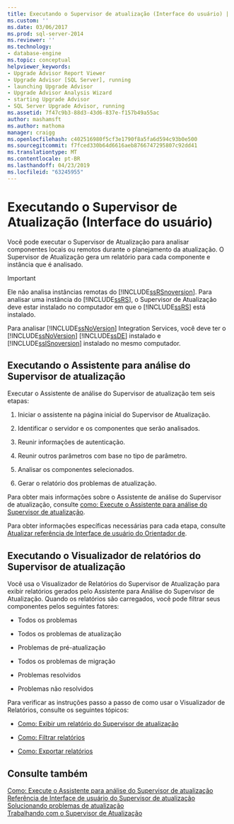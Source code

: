 ```yaml
---
title: Executando o Supervisor de atualização (Interface do usuário) | Microsoft Docs
ms.custom: ''
ms.date: 03/06/2017
ms.prod: sql-server-2014
ms.reviewer: ''
ms.technology:
- database-engine
ms.topic: conceptual
helpviewer_keywords:
- Upgrade Advisor Report Viewer
- Upgrade Advisor [SQL Server], running
- launching Upgrade Advisor
- Upgrade Advisor Analysis Wizard
- starting Upgrade Advisor
- SQL Server Upgrade Advisor, running
ms.assetid: 7f47c9b3-88d3-43d6-837e-f157b49a55ac
author: mashamsft
ms.author: mathoma
manager: craigg
ms.openlocfilehash: c402516980f5cf3e1790f8a5fa6d594c93b0e500
ms.sourcegitcommit: f7fced330b64d6616aeb8766747295807c92dd41
ms.translationtype: MT
ms.contentlocale: pt-BR
ms.lasthandoff: 04/23/2019
ms.locfileid: "63245955"
---
```

# <a name="running-upgrade-advisor-user-interface"></a>Executando o Supervisor de Atualização (Interface do usuário)
  Você pode executar o Supervisor de Atualização para analisar componentes locais ou remotos durante o planejamento da atualização. O Supervisor de Atualização gera um relatório para cada componente e instância que é analisado.  
  
> [!IMPORTANT]  
>  Ele não analisa instâncias remotas do [!INCLUDE[ssRSnoversion](../../includes/ssrsnoversion-md.md)]. Para analisar uma instância do [!INCLUDE[ssRS](../../includes/ssrs.md)], o Supervisor de Atualização deve estar instalado no computador em que o [!INCLUDE[ssRS](../../includes/ssrs.md)] está instalado.  
>   
>  Para analisar [!INCLUDE[ssNoVersion](../../includes/ssnoversion-md.md)] Integration Services, você deve ter o [!INCLUDE[ssNoVersion](../../includes/ssnoversion-md.md)] [!INCLUDE[ssDE](../../includes/ssde-md.md)] instalado e [!INCLUDE[ssISnoversion](../../includes/ssisnoversion-md.md)] instalado no mesmo computador.  
  
## <a name="running-the-upgrade-advisor-analysis-wizard"></a>Executando o Assistente para análise do Supervisor de atualização  
 Executar o Assistente de análise do Supervisor de atualização tem seis etapas:  
  
1.  Iniciar o assistente na página inicial do Supervisor de Atualização.  
  
2.  Identificar o servidor e os componentes que serão analisados.  
  
3.  Reunir informações de autenticação.  
  
4.  Reunir outros parâmetros com base no tipo de parâmetro.  
  
5.  Analisar os componentes selecionados.  
  
6.  Gerar o relatório dos problemas de atualização.  
  
 Para obter mais informações sobre o Assistente de análise do Supervisor de atualização, consulte [como: Execute o Assistente para análise do Supervisor de atualização](../../../2014/sql-server/install/how-to-run-the-upgrade-advisor-analysis-wizard.md).  
  
 Para obter informações específicas necessárias para cada etapa, consulte [Atualizar referência de Interface de usuário do Orientador de](../../../2014/sql-server/install/upgrade-advisor-user-interface-reference.md).  
  
## <a name="running-the-upgrade-advisor-report-viewer"></a>Executando o Visualizador de relatórios do Supervisor de atualização  
 Você usa o Visualizador de Relatórios do Supervisor de Atualização para exibir relatórios gerados pelo Assistente para Análise do Supervisor de Atualização. Quando os relatórios são carregados, você pode filtrar seus componentes pelos seguintes fatores:  
  
-   Todos os problemas  
  
-   Todos os problemas de atualização  
  
-   Problemas de pré-atualização  
  
-   Todos os problemas de migração  
  
-   Problemas resolvidos  
  
-   Problemas não resolvidos  
  
 Para verificar as instruções passo a passo de como usar o Visualizador de Relatórios, consulte os seguintes tópicos:  
  
-   [Como: Exibir um relatório do Supervisor de atualização](../../../2014/sql-server/install/how-to-view-an-upgrade-advisor-report.md)  
  
-   [Como: Filtrar relatórios](../../../2014/sql-server/install/how-to-filter-reports.md)  
  
-   [Como: Exportar relatórios](../../../2014/sql-server/install/how-to-export-reports.md)  
  
## <a name="see-also"></a>Consulte também  
 [Como: Execute o Assistente para análise do Supervisor de atualização](../../../2014/sql-server/install/how-to-run-the-upgrade-advisor-analysis-wizard.md)   
 [Referência de Interface de usuário do Supervisor de atualização](../../../2014/sql-server/install/upgrade-advisor-user-interface-reference.md)   
 [Solucionando problemas de atualização](../../../2014/sql-server/install/resolving-upgrade-issues.md)   
 [Trabalhando com o Supervisor de Atualização](../../../2014/sql-server/install/working-with-upgrade-advisor.md)  
  
  
